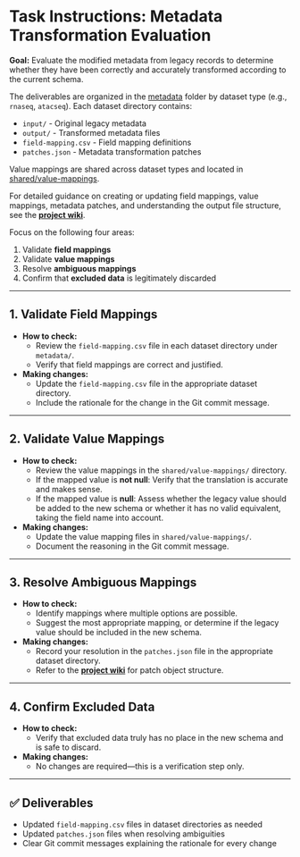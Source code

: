 # Task Instructions: Metadata Transformation Evaluation

**Goal:**
Evaluate the modified metadata from legacy records to determine whether they have been correctly and accurately transformed according to the current schema.

The deliverables are organized in the [metadata](https://github.com/hubmapconsortium/reharmonize-legacy-metadata/tree/main/metadata) folder by dataset type (e.g., `rnaseq`, `atacseq`). Each dataset directory contains:
- `input/` - Original legacy metadata
- `output/` - Transformed metadata files
- `field-mapping.csv` - Field mapping definitions
- `patches.json` - Metadata transformation patches

Value mappings are shared across dataset types and located in [shared/value-mappings](https://github.com/hubmapconsortium/reharmonize-legacy-metadata/tree/main/shared/value-mappings).

For detailed guidance on creating or updating field mappings, value mappings, metadata patches, and understanding the output file structure, see the **[project wiki](https://github.com/hubmapconsortium/reharmonize-legacy-metadata/wiki)**.

Focus on the following four areas:

1. Validate **field mappings**
2. Validate **value mappings**
3. Resolve **ambiguous mappings**
4. Confirm that **excluded data** is legitimately discarded

---

## 1. Validate Field Mappings
- **How to check:**
  - Review the `field-mapping.csv` file in each dataset directory under `metadata/`.
  - Verify that field mappings are correct and justified.
- **Making changes:**
  - Update the `field-mapping.csv` file in the appropriate dataset directory.
  - Include the rationale for the change in the Git commit message.

---

## 2. Validate Value Mappings
- **How to check:**
  - Review the value mappings in the `shared/value-mappings/` directory.
  - If the mapped value is **not null**: Verify that the translation is accurate and makes sense.
  - If the mapped value is **null**: Assess whether the legacy value should be added to the new schema or whether it has no valid equivalent, taking the field name into account.
- **Making changes:**
  - Update the value mapping files in `shared/value-mappings/`.
  - Document the reasoning in the Git commit message.

---

## 3. Resolve Ambiguous Mappings
- **How to check:**
  - Identify mappings where multiple options are possible.
  - Suggest the most appropriate mapping, or determine if the legacy value should be included in the new schema.
- **Making changes:**
  - Record your resolution in the `patches.json` file in the appropriate dataset directory.
  - Refer to the **[project wiki](https://github.com/hubmapconsortium/reharmonize-legacy-metadata/wiki)** for patch object structure.

---

## 4. Confirm Excluded Data
- **How to check:**
  - Verify that excluded data truly has no place in the new schema and is safe to discard.
- **Making changes:**
  - No changes are required—this is a verification step only.

---

## ✅ Deliverables
- Updated `field-mapping.csv` files in dataset directories as needed
- Updated `patches.json` files when resolving ambiguities
- Clear Git commit messages explaining the rationale for every change
